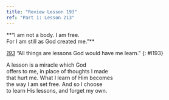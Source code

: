 ```yaml
---
title: "Review Lesson 193"
ref: "Part 1: Lesson 213"
---
```


<div markdown="1" class="center">
**“I am not a body. I am free.<br/>
For I am still as God created me.”**
</div>

[*193*](/acim/workbook/l193/?r=1) “All things are lessons God would have me learn.”
{: #l193}

<div markdown="1" class="review center">
A lesson is a miracle which God<br/>
offers to me, in place of thoughts I made<br/>
that hurt me. What I learn of Him becomes<br/>
the way I am set free. And so I choose<br/>
to learn His lessons, and forget my own.
</div>

